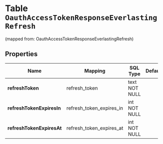 
# Table `OauthAccessTokenResponseEverlastingRefresh`
(mapped from: OauthAccessTokenResponseEverlastingRefresh)

## Properties
Name | Mapping | SQL Type | Default | Type | Description | Notes
---- | ------- | -------- | ------- | ---- | ----------- | -----
**refreshToken** | refresh_token | text NOT NULL |  | **kotlin.String** |  | 
**refreshTokenExpiresIn** | refresh_token_expires_in | int NOT NULL |  | **kotlin.Int** |  | 
**refreshTokenExpiresAt** | refresh_token_expires_at | int NOT NULL |  | **kotlin.Int** |  | 





